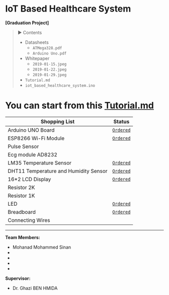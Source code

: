 # IoT Based Healthcare System

**[Graduation Project]**

>:arrow_forward: Contents
>  - Datasheets
>    - `ATMega328.pdf`
>    - `Arduino Uno.pdf`
>  - Whitepaper
>     - `2019-01-15.jpeg`
>     - `2019-01-22.jpeg`
>     - `2019-01-29.jpeg`
>   - `Tutorial.md`
>   - `iot_based_healthcare_system.ino`

# You can start from this [Tutorial.md](Contents/Tutorial.md)

| Shopping List | Status |
| ------------- | ------ |
| Arduino UNO Board | [`Ordered`](https://saudi.souq.com/sa-en/arduino-uno-r3-6186780/i/) |
| ESP8266 Wi-Fi Module | [`Ordered`](https://saudi.souq.com/sa-en/esp8266-%D9%82%D8%B7%D8%B9%D8%A9-%D9%88%D8%A7%D9%8A-%D9%81%D8%A7%D9%8A-%D9%84%D9%84%D9%88%D8%AD%D8%A7%D8%AA-%D8%A7%D9%84%D8%A7%D8%B1%D8%AF%D9%88%D9%8A%D9%86%D9%88-arduino-10640385/i/) |
| Pulse Sensor |  |
| Ecg module AD8232 |  |
| LM35 Temperature Sensor | [`Ordered`](https://saudi.souq.com/sa-en/the-lm35-thermometer-is-compatible-with-the-arduino-22661296/i/) |
| DHT11 Temperature and Humidity Sensor | [`Ordered`](https://saudi.souq.com/sa-en/dht11-temperature-and-humidity-sensor-29887909/i/) |
| 16*2 LCD Display | [`Ordered`](https://saudi.souq.com/sa-en/lcd1602-blue-backlight-lcd-display-adapter-plate-for-arduino-12159357/i/) |
| Resistor 2K |  |
| Resistor 1K |  |
| LED | [`Ordered`](https://saudi.souq.com/sa-en/rgb-led-for-arduino-raspberry-pi-22518541/i/) |
| Breadboard | [`Ordered`](https://saudi.souq.com/sa-en/mini-400-points-solderless-bread-board-breadboard-arduino-raspberry-pi-11418473/i/) |
| Connecting Wires |  |


----
**Team Members:**
- Mohanad Mohammed Sinan
- 
- 
- 
-

**Supervisor:**
- Dr. Ghazi BEN HMIDA

